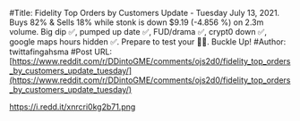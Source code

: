 #Title: Fidelity Top Orders by Customers Update - Tuesday July 13, 2021. Buys 82% & Sells 18% while stonk is down $9.19 (-4.856 %) on 2.3m volume. Big dip ✅, pumped up date ✅, FUD/drama ✅, crypt0 down ✅, google maps hours hidden ✅. Prepare to test your 💎🤲. Buckle Up!
#Author: twittafingahsma
#Post URL: [https://www.reddit.com/r/DDintoGME/comments/ojs2d0/fidelity_top_orders_by_customers_update_tuesday/](https://www.reddit.com/r/DDintoGME/comments/ojs2d0/fidelity_top_orders_by_customers_update_tuesday/)


https://i.redd.it/xnrcri0kg2b71.png